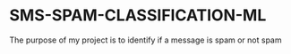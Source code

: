 # SMS-SPAM-CLASSIFICATION-ML
The purpose of my project is to identify if a message is spam or not spam
